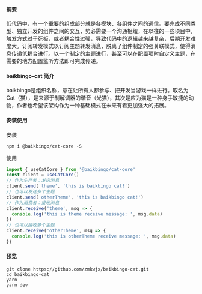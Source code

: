 #### 摘要
低代码中，有一个重要的组成部分就是各模块、各组件之间的通信。要完成不同类型、独立开发的组件之间的交互，势必需要一个沟通枢纽，在以往的一些项目中，触发方式过于死板，或者耦合性过强，导致代码中的逻辑越来越复杂，后期开发难度大。订阅转发模式以订阅主题转发消息，脱离了组件制定的强关联模式，使得消息传递低耦合进行。以一个制定的主题进行，甚至可以在配置项时自定义主题，在需要的地方配置监听方法即可完成传递。

#### baikbingo-cat 简介
baikbingo是组织名称，意在让所有人都参与、把开发当游戏一样进行。取名为Cat（猫），是来源于制解调器的谐音（光猫），其次是应为猫是一种身手敏捷的动物，作者也希望该架构作为一种基础模式在未来有着更加强大的拓展。

#### 安装使用

安装
```shell
npm i @baikbingo/cat-core -S
```

使用
```js
import { useCatCore } from '@baikbingo/cat-core'
const client = useCatCore()
// 作为生产者：发送消息
client.send('theme', 'this is baikbingo cat!')
// 也可以发送多个主题
client.send('otherTheme', 'this is baikbingo cat!')
// 作为消费者：接收消息
client.receive('theme', msg => {
  console.log('this is theme receive message: ', msg.data)
})
// 也可以接收多个主题
client.receive('otherTheme', msg => {
  console.log('this is otherTheme receive message: ', msg.data)
})
```

#### 预览
```shell
git clone https://github.com/zmkwjx/baikbingo-cat.git
cd baikbingo-cat
yarn 
yarn dev
```
